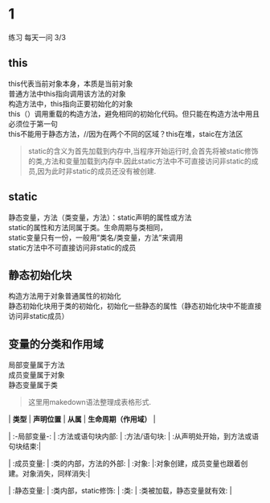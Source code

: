 # 1
练习
每天一问
3/3

## this
this代表当前对象本身，本质是当前对象  
普通方法中this指向调用该方法的对象  
构造方法中，this指向正要初始化的对象  
this（）调用重载的构造方法，避免相同的初始化代码。但只能在构造方法中用且必须位于第一句  
this不能用于静态方法，//因为在两个不同的区域？this在堆，staic在方法区  
> static的含义为首先加载到内存中,当程序开始运行时,会首先将被static修饰的类,方法和变量加载到内存中.因此static方法中不可直接访问非static的成员,因为此时非static的成员还没有被创建.
## static
静态变量，方法（类变量，方法）：static声明的属性或方法  
static的属性和方法同属于类。生命周期与类相同，  
static变量只有一份，一般用“类名/类变量，方法”来调用  
static方法中不可直接访问非static的成员  

## 静态初始化块
构造方法用于对象普通属性的初始化  
静态初始化块用于类的初始化，初始化一些静态的属性（静态初始化块中不能直接访问非static成员）  

## 变量的分类和作用域
局部变量属于方法  
成员变量属于对象  
静态变量属于类  

> 这里用makedown语法整理成表格形式.

  | **类型** | **声明位置** | **从属** | **生命周期（作用域）** | 
  <p>| :-局部变量-: | :方法或语句块内部: | :方法/语句块: | :从声明处开始，到方法或语句块结束:|  
</p>
  <p>| :成员变量: | :类的内部，方法的外部:  | :对象: |:对象创建，成员变量也跟着创建。对象消失，同样消失:|
</p>                                                        
  <p>| :静态变量: | :类内部，static修饰: | :类: | :类被加载，静态变量就有效: |
</p>
